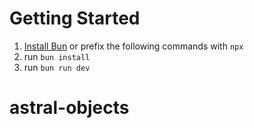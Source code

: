 # Getting Started

1. [Install Bun](https://bun.sh/docs/installation) or prefix the following commands with `npx`
2. run `bun install`
3. run `bun run dev`
# astral-objects
